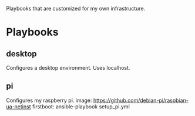 Playbooks that are customized for my own infrastructure.

# Playbooks

## desktop
Configures a desktop environment. Uses localhost.

## pi
Configures my raspberry pi.
image: https://github.com/debian-pi/raspbian-ua-netinst
firstboot: ansible-playbook setup_pi.yml
